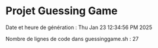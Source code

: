 # Projet Guessing Game

Date et heure de génération : Thu Jan 23 12:34:56 PM 2025

Nombre de lignes de code dans guessinggame.sh : 27
